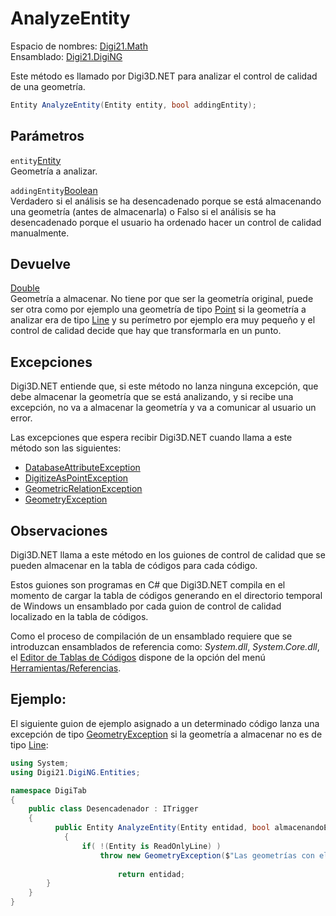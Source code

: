 # AnalyzeEntity

Espacio de nombres: [Digi21.Math](../../../../../digi21.diging/digi21.math/)  
Ensamblado: [Digi21.DigiNG](../../../../../digi21.diging/)

Este método es llamado por Digi3D.NET para analizar el control de calidad de una geometría.

```csharp
Entity AnalyzeEntity(Entity entity, bool addingEntity);
```

## Parámetros

`entity`[Entity](../../../../../digi21.diging/digi21.diging.entities/clases/entity/)  
Geometría a analizar.

`addingEntity`[Boolean](https://docs.microsoft.com/en-us/dotnet/api/system.boolean?view=net-5.0)  
Verdadero si el análisis se ha desencadenado porque se está almacenando una geometría \(antes de almacenarla\) o Falso si el análisis se ha desencadenado porque el usuario ha ordenado hacer un control de calidad manualmente.

## Devuelve

[Double](https://docs.microsoft.com/en-us/dotnet/api/system.double?view=net-5.0)  
Geometría a almacenar. No tiene por que ser la geometría original, puede ser otra como por ejemplo una geometría de tipo [Point](../../../../../digi21.diging/digi21.diging.entities/clases/point/) si la geometría a analizar era de tipo [Line](../../../../../digi21.diging/digi21.diging.entities/clases/line/) y su perímetro por ejemplo era muy pequeño y el control de calidad decide que hay que transformarla en un punto.

## Excepciones

Digi3D.NET entiende que, si este método no lanza ninguna excepción, que debe almacenar la geometría que se está analizando, y si recibe una excepción, no va a almacenar la geometría y va a comunicar al usuario un error.

Las excepciones que espera recibir Digi3D.NET cuando llama a este método son las siguientes:

* [DatabaseAttributeException](../../../clases/databaseattributeexception.md)
* [DigitizeAsPointException](../../../clases/digitizeaspointexception.md)
* [GeometricRelationException](../../../clases/geometricrelationexception.md)
* [GeometryException](../../../clases/geometryexception.md)

## Observaciones

Digi3D.NET llama a este método en los guiones de control de calidad que se pueden almacenar en la tabla de códigos para cada código.

Estos guiones son programas en C\# que Digi3D.NET compila en el momento de cargar la tabla de códigos generando en el directorio temporal de Windows un ensamblado por cada guion de control de calidad localizado en la tabla de códigos.

Como el proceso de compilación de un ensamblado requiere que se introduzcan ensamblados de referencia como: _System.dll_, _System.Core.dll_, el [Editor de Tablas de Códigos](../../../../../../../../referencia/editor-de-tablas-de-codigos/) dispone de la opción del menú [Herramientas/Referencias](../../../../../../../../referencia/editor-de-tablas-de-codigos/menus/herramientas/referencias.md).

## Ejemplo:

El siguiente guion de ejemplo asignado a un determinado código lanza una excepción de tipo [GeometryException](../../../clases/geometryexception.md) si la geometría a almacenar no es de tipo [Line](../../../../../digi21.diging/digi21.diging.entities/clases/line/):

```csharp
using System;
using Digi21.DigiNG.Entities;

namespace DigiTab
{
    public class Desencadenador : ITrigger 
    {
	      public Entity AnalyzeEntity(Entity entidad, bool almacenandoEntidad) 
		    {
		        if( !(Entity is ReadOnlyLine) )
		            throw new GeometryException($"Las geometrías con el código {entidad.Codes[0].Name} deben ser líneas.");
		        
						return entidad;
        }
    }
}
```

